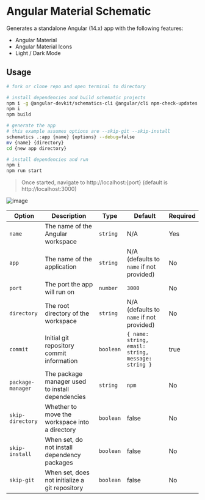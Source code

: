 # Angular Material Schematic

Generates a standalone Angular (14.x) app with the following features:

* Angular Material
* Angular Material Icons
* Light / Dark Mode

## Usage

```bash
# fork or clone repo and open terminal to directory

# install dependencies and build schematic projects
npm i -g @angular-devkit/schematics-cli @angular/cli npm-check-updates npm
npm i
npm build

# generate the app
# this example assumes options are --skip-git --skip-install
schematics .:app {name} {options} --debug=false
mv {name} {directory}
cd {new app directory}

# install dependencies and run
npm i
npm run start
```

> Once started, navigate to http://localhost:{port} (default is http://localhost:3000)

![image](https://user-images.githubusercontent.com/14102723/118379040-bec8e400-b5a5-11eb-8e37-195719eb62e0.png)  

Option | Description | Type | Default | Required
-------|-------------|------|---------|---------
`name` | The name of the Angular workspace | `string` | N/A | Yes
`app` | The name of the application | `string` | N/A (defaults to `name` if not provided) | No
`port` | The port the app will run on | `number` | `3000` | No
`directory` | The root directory of the workspace | `string` | N/A (defaults to `name` if not provided) | No
`commit` | Initial git repository commit information | `boolean` | `{ name: string, email: string, message: string }` | true | No
`package-manager` | The package manager used to install dependencies | `string` | `npm` | No
`skip-directory` | Whether to move the workspace into a directory | `boolean` | false | No
`skip-install` | When set, do not install dependency packages | `boolean` | false | No
`skip-git` | When set, does not initialize a git repository | `boolean` | false | No
